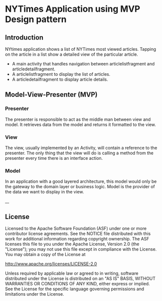 # NYTimes Application using MVP Design pattern 

## Introduction

NYtimes application shows a list of NYTimes most viewed articles. Tapping on the article in a list show a detailed view of the particular 
article.  
* A main activity that handles navigation between articlelistfragment and articledetailfragment.
* A articlelistfragment to display the list of articles.
* A articledetailfragment to display article details.

## Model-View-Presenter (MVP)
### Presenter
The presenter is responsible to act as the middle man between view and model. It retrieves data from the model and returns it formatted to the view. 
### View
The view, usually implemented by an Activity, will contain a reference to the presenter. The only thing that the view will do is calling a method from the presenter every time there is an interface action.
### Model
In an application with a good layered architecture, this model would only be the gateway to the domain layer or business logic. Model is the provider of the data we want to display in the view.

 __
 ## License 
 Licensed to the Apache Software Foundation (ASF) under one or more contributor license agreements. See the NOTICE file distributed with this work for additional information regarding copyright ownership. The ASF licenses this file to you under the Apache License, Version 2.0 (the "License"); you may not use this file except in compliance with the License. You may obtain a copy of the License at

http://www.apache.org/licenses/LICENSE-2.0

Unless required by applicable law or agreed to in writing, software distributed under the License is distributed on an "AS IS" BASIS, WITHOUT WARRANTIES OR CONDITIONS OF ANY KIND, either express or implied. See the License for the specific language governing permissions and limitations under the License.
